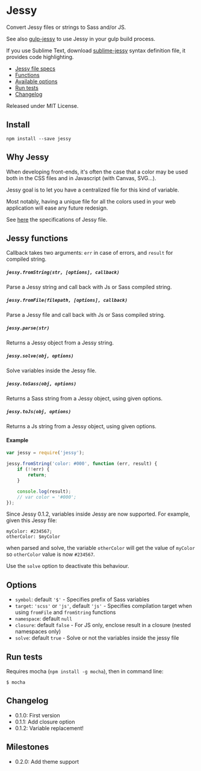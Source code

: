 Jessy
=====

Convert Jessy files or strings to Sass and/or JS.

See also [gulp-jessy](https://github.com/Ulflander/gulp-jessy) to use Jessy in
your gulp build process.

If you use Sublime Text, download [sublime-jessy](https://github.com/Ulflander/sublime-jessy) syntax definition file, it provides code highlighting.

- [Jessy file specs](SPEC.md)
- [Functions](#jessy-functions)
- [Available options](#options)
- [Run tests](#run-tests)
- [Changelog](#changelog)

Released under MIT License.

## Install

```
npm install --save jessy
```


## Why Jessy

When developing front-ends, it's often the case that a color may be used both
in the CSS files and in Javascript (with Canvas, SVG...).

Jessy goal is to let you have a centralized file for this kind of variable.

Most notably, having a unique file for all the colors used in your web 
application will ease any future redesign.

See [here](SPEC.md) the specifications of Jessy file.


## Jessy functions

Callback takes two arguments: `err` in case of errors, and `result` for compiled string.

##### `jessy.fromString(str, [options], callback)`

Parse a Jessy string and call back with Js or Sass compiled string.

##### `jessy.fromFile(filepath, [options], callback)`

Parse a Jessy file and call back with Js or Sass compiled string.

##### `jessy.parse(str)`

Returns a Jessy object from a Jessy string.

##### `jessy.solve(obj, options)`

Solve variables inside the Jessy file.

##### `jessy.toSass(obj, options)`

Returns a Sass string from a Jessy object, using given options.

##### `jessy.toJs(obj, options)`

Returns a Js string from a Jessy object, using given options.

#### Example

```js
var jessy = require('jessy');

jessy.fromString('color: #000', function (err, result) {
    if (!!err) {
        return;
    }

    console.log(result); 
    // var color = '#000';
});
```

Since Jessy 0.1.2, variables inside Jessy are now supported. For example, given this Jessy file:

```
myColor: #234567;
otherColor: $myColor
```

when parsed and solve, the variable `otherColor` will get the value of 
`myColor` so `otherColor` value is now `#234567`.

Use the `solve` option to deactivate this behaviour.

## Options

- `symbol`: default `'$'` - Specifies prefix of Sass variables
- `target`: `'scss'` or `'js'`, default `'js'` - Specifies compilation target when using `fromFile` and `fromString` functions
- `namespace`: default `null`
- `closure`: default `false` - For JS only, enclose result in a closure (nested namespaces only)
- `solve`: default `true` - Solve or not the variables inside the jessy file

## Run tests

Requires mocha (`npm install -g mocha`), then in command line:

```
$ mocha
```

## Changelog

- 0.1.0: First version
- 0.1.1: Add closure option
- 0.1.2: Variable replacement!

## Milestones

- 0.2.0: Add theme support
